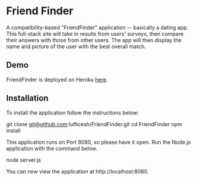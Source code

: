 # Friend Finder

 A compatibility-based "FriendFinder" application -- basically a dating app. This full-stack site will take in results from users' surveys, then compare their answers with those from other users. The app will then display the name and picture of the user with the best overall match.

 ## Demo

 FriendFinder is deployed on Heroku [here]().

## Installation
To install the application follow the instructions below:

git clone git@github.com:luflicesh/FriendFinder.git
cd FriendFinder
npm install

This application runs on Port 8080, so please have it open. Run the Node.js application with the command below.

node server.js

You can now view the application at http://localhost:8080.